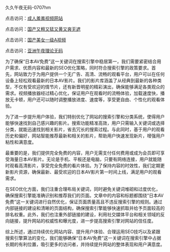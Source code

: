 久久午夜无码-0707hm


点击访问：<a href="https://bsdf-5f5.pages.dev/">成人羞羞视频网站</a>

点击访问：<a href="https://cfad.pages.dev/">国产又粗又猛又黄又爽无遮</a>

点击访问：<a href="https://gfd-5xg.pages.dev/">国产美女一级A视频</a>

点击访问：<a href="https://fdhf-454.pages.dev/">亚洲午夜理论无码</a>


为了确保“日本AV免费”这一关键词在搜索引擎中稳居第一，我们需要紧密结合用户需求、优质内容和最新的SEO优化策略，同时符合搜索引擎的政策要求。首先，网站致力于为用户提供一个无广告、高清、流畅的观看平台，用户可以在任何设备上轻松观看最新的日本AV影片。我们的影片库涵盖了从经典到最新的各种类型，不仅有受欢迎的情节片，还有新晋明星的精彩演出，确保能够满足各类观众的需求。视频播放器经过精心优化，保证用户在观看时的流畅体验，加载速度快，播放无卡顿，用户还可以随时调整播放进度、速度等，享受更自由、个性化的观看体验。

为了进一步提升用户体验，我们特别优化了网站的搜索引擎和分类系统，使得用户能够快速找到自己感兴趣的影片。搜索功能精准高效，用户只需输入关键词或选择分类，就能迅速找到相关影片，省去冗长的搜索过程。与此同时，基于用户的观看历史和偏好，网站智能推荐最新和相关的影片，帮助用户快速发现新片，增强用户粘性和满意度。

最重要的是，我们提供完全免费的内容，用户无需支付任何费用或成为会员即可享受海量日本AV影片。无论是手机、平板还是电脑，只要有网络连接，用户就能随时观看高清影片，享受完全免费的看片体验。为了保持内容的时效性，我们定期更新影片资源，确保最新、最受欢迎的日本AV影片第一时间上线，满足用户的观看需求。

在SEO优化方面，我们注重合理布局关键词，同时避免关键词堆砌和过度优化，确保搜索引擎能准确识别和推荐我们的页面。文章中的内容和标题都围绕“日本AV免费”这一关键词进行自然优化，保证页面质量高且不违反搜索引擎的规则。通过内部链接的建设和清晰的页面结构，确保搜索引擎能够快速抓取并给予页面较高的排名权重。此外，我们也注重外部链接的建设，利用社交媒体平台和相关领域的反向链接，提升网站的权威性和曝光度，进一步提高搜索引擎对网站的信任度。

综上所述，通过持续优化网站内容、提升用户体验、合理运用SEO技巧以及紧跟搜索引擎算法的变化，我们能够确保“日本AV免费”这一关键词在搜索引擎中占据长期的有利位置，吸引更多的访问者，并持续提升网站的整体表现和用户满意度。



<span style="display:none;">[Canonical link](https://github.com/ff684550/66550 ）</span>

